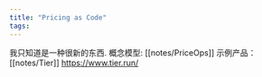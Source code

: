 ```yaml
---
title: "Pricing as Code"
tags:
---
```

我只知道是一种很新的东西.
概念模型: [[notes/PriceOps]]
示例产品：[[notes/Tier]]  https://www.tier.run/